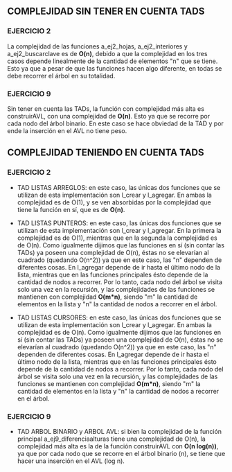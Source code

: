 ## COMPLEJIDAD SIN TENER EN CUENTA TADS
### EJERCICIO 2
La complejidad de las funciones a_ej2_hojas, a_ej2_interiores y a_ej2_buscarclave es de **O(n)**, debido a que la complejidad en los tres casos depende linealmente de la cantidad de elementos "n" que se tiene. Esto ya que a pesar de que las funciones hacen algo diferente, en todas se debe recorrer el árbol en su totalidad.

### EJERCICIO 9
Sin tener en cuenta las TADs, la función con complejidad más alta es construirAVL, con una complejidad de **O(n)**. Esto ya que se recorre por cada nodo del árbol binario. En este caso se hace obviedad de la TAD y por ende la inserción en el AVL no tiene peso.


## COMPLEJIDAD TENIENDO EN CUENTA TADS
### EJERCICIO 2
- TAD LISTAS ARREGLOS: en este caso, las únicas dos funciones que se utilizan de esta implementación son l_crear y l_agregar. En ambas la complejidad es de O(1), y se ven absorbidas por la complejidad que tiene la función en sí, que es de **O(n)**.

- TAD LISTAS PUNTEROS: en este caso, las únicas dos funciones que se utilizan de esta implementación son l_crear y l_agregar. En la primera la complejidad es de O(1), mientras que en la segunda la complejidad es de O(n). Como igualmente dijimos que las funciones en sí (sin contar las TADs) ya poseen una complejidad de O(n), éstas no se elevarían al cuadrado (quedando O(n^2)) ya que en este caso, las "n" dependen de diferentes cosas. En l_agregar depende de ir hasta el último nodo de la lista, mientras que en las funciones principales ésto depende de la cantidad de nodos a recorrer. Por lo tanto, cada nodo del árbol se visita solo una vez en la recursión, y las complejidades de las funciones se mantienen con complejidad **O(m*n)**, siendo "m" la cantidad de elementos en la lista y "n" la cantidad de nodos a recorrer en el árbol.

- TAD LISTAS CURSORES: en este caso, las únicas dos funciones que se utilizan de esta implementación son l_crear y l_agregar. En ambas la complejidad es de O(n). Como igualmente dijimos que las funciones en sí (sin contar las TADs) ya poseen una complejidad de O(n), éstas no se elevarían al cuadrado (quedando O(n^2)) ya que en este caso, las "n" dependen de diferentes cosas. En l_agregar depende de ir hasta el último nodo de la lista, mientras que en las funciones principales ésto depende de la cantidad de nodos a recorrer. Por lo tanto, cada nodo del árbol se visita solo una vez en la recursión, y las complejidades de las funciones se mantienen con complejidad **O(m*n)**, siendo "m" la cantidad de elementos en la lista y "n" la cantidad de nodos a recorrer en el árbol.

### EJERCICIO 9
- TAD ARBOL BINARIO y ARBOL AVL: si bien la complejidad de la función principal a_ej9_diferenciaalturas tiene una complejidad de O(n), la complejidad más alta es la de la función construirAVL con **O(n log(n))**, ya que por cada nodo que se recorre en el árbol binario (n), se tiene que hacer una inserción en el AVL (log n).
